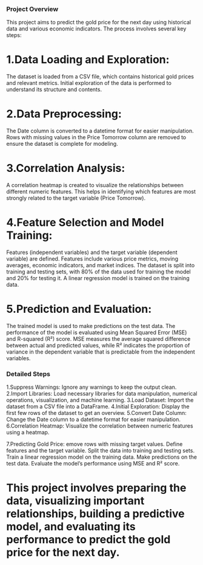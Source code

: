 ### Project Overview
This project aims to predict the gold price for the next day using historical data and various economic indicators. The process involves several key steps:

# 1.Data Loading and Exploration:

The dataset is loaded from a CSV file, which contains historical gold prices and relevant metrics.
Initial exploration of the data is performed to understand its structure and contents.

# 2.Data Preprocessing:
The Date column is converted to a datetime format for easier manipulation.
Rows with missing values in the Price Tomorrow column are removed to ensure the dataset is complete for modeling.

# 3.Correlation Analysis:
A correlation heatmap is created to visualize the relationships between different numeric features. This helps in identifying which features are most strongly related to the target variable (Price Tomorrow).

# 4.Feature Selection and Model Training:
Features (independent variables) and the target variable (dependent variable) are defined. Features include various price metrics, moving averages, economic indicators, and market indices.
The dataset is split into training and testing sets, with 80% of the data used for training the model and 20% for testing it.
A linear regression model is trained on the training data.

# 5.Prediction and Evaluation:
The trained model is used to make predictions on the test data.
The performance of the model is evaluated using Mean Squared Error (MSE) and R-squared (R²) score. MSE measures the average squared difference between actual and predicted values, while R² indicates the proportion of variance in the dependent variable that is predictable from the independent variables.

### Detailed Steps
1.Suppress Warnings: Ignore any warnings to keep the output clean.
2.Import Libraries: Load necessary libraries for data manipulation, numerical operations, visualization, and machine learning.
3.Load Dataset: Import the dataset from a CSV file into a DataFrame.
4.Initial Exploration: Display the first few rows of the dataset to get an overview.
5.Convert Date Column: Change the Date column to a datetime format for easier manipulation.
6.Correlation Heatmap: Visualize the correlation between numeric features using a heatmap.

7.Predicting Gold Price:
emove rows with missing target values.
Define features and the target variable.
Split the data into training and testing sets.
Train a linear regression model on the training data.
Make predictions on the test data.
Evaluate the model’s performance using MSE and R² score.

# This project involves preparing the data, visualizing important relationships, building a predictive model, and evaluating its performance to predict the gold price for the next day.